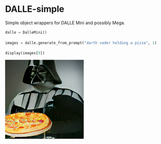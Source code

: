 # DALLE-simple
Simple object wrappers for DALLE Mini and possibly Mega.

```python
dalle = DalleMini()

images = dalle.generate_from_prompt("darth vader holding a pizza", 1)

display(images[0])
```
[![darth_pizza](https://raw.githubusercontent.com/simon-larsson/DALLE-simple/master/darth_vader_holding_pizza.png)]([https://raw.githubusercontent.com/simon-larsson/keras-swa/master/lr_schedules.png](https://raw.githubusercontent.com/simon-larsson/DALLE-simple/master/darth_vader_holding_pizza.png))
